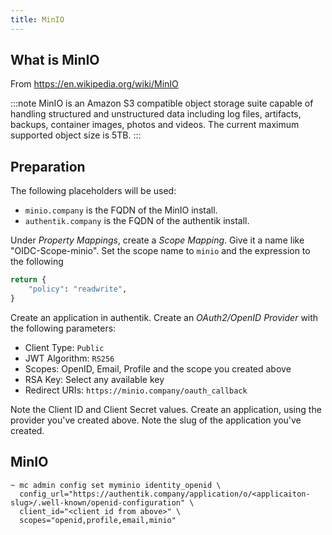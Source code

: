 ```yaml
---
title: MinIO
---
```


## What is MinIO

From https://en.wikipedia.org/wiki/MinIO

:::note
MinIO is an Amazon S3 compatible object storage suite capable of handling structured and unstructured data including log files, artifacts, backups, container images, photos and videos. The current maximum supported object size is 5TB.
:::

## Preparation

The following placeholders will be used:

- `minio.company` is the FQDN of the MinIO install.
- `authentik.company` is the FQDN of the authentik install.

Under _Property Mappings_, create a _Scope Mapping_. Give it a name like "OIDC-Scope-minio". Set the scope name to `minio` and the expression to the following

```python
return {
    "policy": "readwrite",
}
```

Create an application in authentik. Create an _OAuth2/OpenID Provider_ with the following parameters:

- Client Type: `Public`
- JWT Algorithm: `RS256`
- Scopes: OpenID, Email, Profile and the scope you created above
- RSA Key: Select any available key
- Redirect URIs: `https://minio.company/oauth_callback`

Note the Client ID and Client Secret values. Create an application, using the provider you've created above. Note the slug of the application you've created.

## MinIO

```
~ mc admin config set myminio identity_openid \
  config_url="https://authentik.company/application/o/<applicaiton-slug>/.well-known/openid-configuration" \
  client_id="<client id from above>" \
  scopes="openid,profile,email,minio"
```
